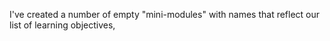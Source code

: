 I've created a number of empty "mini-modules" with names that reflect our list of learning objectives, 
